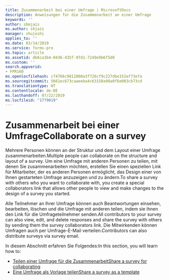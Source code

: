 ```yaml
---
title: Zusammenarbeit bei einer Umfrage | MicrosoftDocs
description: Anweisungen für die Zusammenarbeit an einer Umfrage
keywords: ''
author: sbmjais
ms.author: shjais
manager: shujoshi
applies_to: ''
ms.date: 03/14/2019
ms.service: forms-pro
ms.topic: article
ms.assetid: db6ca3b4-0436-435f-97d1-7249e9b6f5d8
ms.custom: ''
search.appverid:
- FPR160
ms.openlocfilehash: c74766c9812800a3f726cf9c227dbe152ef73efa
ms.sourcegitcommit: 5661ec673caaeeba4c63158a98a0f6e083cb73cd
ms.translationtype: HT
ms.contentlocale: de-DE
ms.lasthandoff: 07/22/2019
ms.locfileid: "1779019"
---
```

# <a name="collaborate-on-a-survey"></a><span data-ttu-id="a5b00-103">Zusammenarbeit bei einer Umfrage</span><span class="sxs-lookup"><span data-stu-id="a5b00-103">Collaborate on a survey</span></span>



<span data-ttu-id="a5b00-104">Mehrere Personen können an der Struktur und dem Layout einer Umfrage zusammenarbeiten.</span><span class="sxs-lookup"><span data-stu-id="a5b00-104">Multiple people can collaborate on the structure and layout of a survey.</span></span> <span data-ttu-id="a5b00-105">Um eine Umfrage mit anderen Personen zu teilen, mit denen Sie zusammenarbeiten möchten, erstellen Sie einen speziellen Link für Mitarbeiter, der es anderen Personen ermöglicht, das Design einer von Ihnen gestarteten Umfrage anzuzeigen und zu ändern.</span><span class="sxs-lookup"><span data-stu-id="a5b00-105">To share a survey with others who you want to collaborate with,  you create a special collaborators link that allows other people to view and make changes to the design of a survey you started.</span></span> 

<span data-ttu-id="a5b00-106">Alle Teilnehmer an Ihrer Umfrage können auch Beantwortungen einsehen, bearbeiten, löschen und die Umfrage mit anderen teilen, indem sie ihnen den Link für die Umfrageteilnehmer senden.</span><span class="sxs-lookup"><span data-stu-id="a5b00-106">All contributors to your survey can also view, edit, and delete responses and share the survey with others by sending them the survey collaborators link.</span></span> <span data-ttu-id="a5b00-107">Die Mitwirkenden können Umfragen auch per Umfrage-E-Mail verteilen.</span><span class="sxs-lookup"><span data-stu-id="a5b00-107">Contributors can also distribute surveys via survey email.</span></span>

<span data-ttu-id="a5b00-108">In diesem Abschnitt erfahren Sie Folgendes:</span><span class="sxs-lookup"><span data-stu-id="a5b00-108">In this section, you will learn how to:</span></span>

- [<span data-ttu-id="a5b00-109">Teilen einer Umfrage für die Zusammenarbeit</span><span class="sxs-lookup"><span data-stu-id="a5b00-109">Share a survey for collaborating</span></span>](share-survey-collaborate.md)  
- [<span data-ttu-id="a5b00-110">Eine Umfrage als Vorlage teilen</span><span class="sxs-lookup"><span data-stu-id="a5b00-110">Share a survey as a template</span></span>](share-survey-template.md) 

